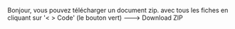 Bonjour, vous pouvez télécharger un document zip. avec tous les fiches en cliquant sur '< > Code' (le bouton vert) ---> Download ZIP
